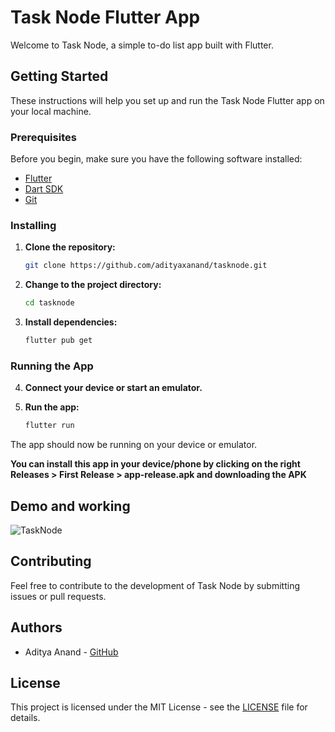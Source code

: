 # Task Node Flutter App

Welcome to Task Node, a simple to-do list app built with Flutter.

## Getting Started

These instructions will help you set up and run the Task Node Flutter app on your local machine.

### Prerequisites

Before you begin, make sure you have the following software installed:

- [Flutter](https://flutter.dev/docs/get-started/install)
- [Dart SDK](https://dart.dev/get-dart)
- [Git](https://git-scm.com/book/en/v2/Getting-Started-Installing-Git)

### Installing

1. **Clone the repository:**

    ```bash
    git clone https://github.com/adityaxanand/tasknode.git
    ```

2. **Change to the project directory:**

    ```bash
    cd tasknode
    ```

3. **Install dependencies:**

    ```bash
    flutter pub get
    ```

### Running the App

4. **Connect your device or start an emulator.**

5. **Run the app:**

    ```bash
    flutter run
    ```

The app should now be running on your device or emulator.


**You can install this app in your device/phone by clicking on the right Releases > First Release > app-release.apk and downloading the APK**

## Demo and working
![TaskNode](https://github.com/adityaxanand/tasknode/assets/82191607/c92773b2-d470-4955-a45b-69ffd91fa75b)

## Contributing

Feel free to contribute to the development of Task Node by submitting issues or pull requests.

## Authors

- Aditya Anand - [GitHub](https://github.com/adityaxanand)

## License

This project is licensed under the MIT License - see the [LICENSE](LICENSE) file for details.
